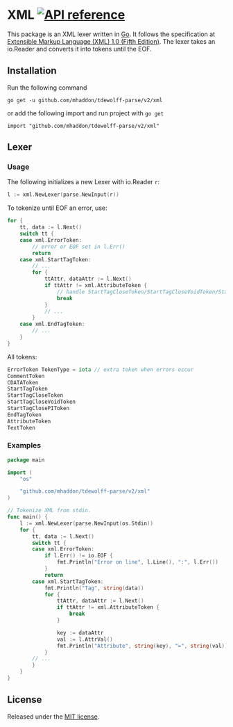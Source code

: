 # XML [![API reference](https://img.shields.io/badge/godoc-reference-5272B4)](https://pkg.go.dev/github.com/mhaddon/tdewolff-parse/v2/xml?tab=doc)

This package is an XML lexer written in [Go][1]. It follows the specification at [Extensible Markup Language (XML) 1.0 (Fifth Edition)](http://www.w3.org/TR/REC-xml/). The lexer takes an io.Reader and converts it into tokens until the EOF.

## Installation
Run the following command

	go get -u github.com/mhaddon/tdewolff-parse/v2/xml

or add the following import and run project with `go get`

	import "github.com/mhaddon/tdewolff-parse/v2/xml"

## Lexer
### Usage
The following initializes a new Lexer with io.Reader `r`:
``` go
l := xml.NewLexer(parse.NewInput(r))
```

To tokenize until EOF an error, use:
``` go
for {
	tt, data := l.Next()
	switch tt {
	case xml.ErrorToken:
		// error or EOF set in l.Err()
		return
	case xml.StartTagToken:
		// ...
		for {
			ttAttr, dataAttr := l.Next()
			if ttAttr != xml.AttributeToken {
				// handle StartTagCloseToken/StartTagCloseVoidToken/StartTagClosePIToken
				break
			}
			// ...
		}
	case xml.EndTagToken:
		// ...
	}
}
```

All tokens:
``` go
ErrorToken TokenType = iota // extra token when errors occur
CommentToken
CDATAToken
StartTagToken
StartTagCloseToken
StartTagCloseVoidToken
StartTagClosePIToken
EndTagToken
AttributeToken
TextToken
```

### Examples
``` go
package main

import (
	"os"

	"github.com/mhaddon/tdewolff-parse/v2/xml"
)

// Tokenize XML from stdin.
func main() {
	l := xml.NewLexer(parse.NewInput(os.Stdin))
	for {
		tt, data := l.Next()
		switch tt {
		case xml.ErrorToken:
			if l.Err() != io.EOF {
				fmt.Println("Error on line", l.Line(), ":", l.Err())
			}
			return
		case xml.StartTagToken:
			fmt.Println("Tag", string(data))
			for {
				ttAttr, dataAttr := l.Next()
				if ttAttr != xml.AttributeToken {
					break
				}

				key := dataAttr
				val := l.AttrVal()
				fmt.Println("Attribute", string(key), "=", string(val))
			}
		// ...
		}
	}
}
```

## License
Released under the [MIT license](https://github.com/mhaddon/tdewolff-parse/blob/master/LICENSE.md).

[1]: http://golang.org/ "Go Language"
